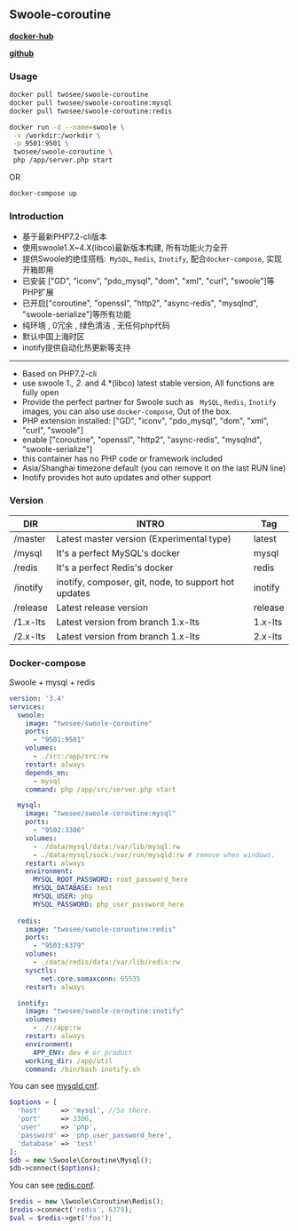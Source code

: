 ## Swoole-coroutine

[**docker-hub**](https://hub.docker.com/r/twosee/swoole-coroutine/) 

[**github**](https://github.com/twose/swoole-coroutine-docker)

### Usage

```Bash
docker pull twosee/swoole-coroutine
docker pull twosee/swoole-coroutine:mysql
docker pull twosee/swoole-coroutine:redis
```
```Bash
docker run -d --name=swoole \
 -v /workdir:/workdir \
 -p 9501:9501 \
 twosee/swoole-coroutine \
 php /app/server.php start
```
OR
```Bash
docker-compose up
```
### Introduction

- 基于最新PHP7.2-cli版本
- 使用swoole1.X~4.X(libco)最新版本构建, 所有功能火力全开
- 提供Swoole的绝佳搭档:` MySQL`, `Redis`, `Inotify`, 配合`docker-compose`, 实现开箱即用
- 已安装 ["GD", "iconv", "pdo_mysql", "dom", "xml", "curl", "swoole"]等PHP扩展
- 已开启["coroutine", "openssl", "http2", "async-redis", "mysqlnd", "swoole-serialize"]等所有功能
- 纯环境 , 0冗余 , 绿色清洁 , 无任何php代码
- 默认中国上海时区
- inotify提供自动化热更新等支持

---

- Based on PHP7.2-cli
- use swoole 1.*, 2.* and 4.*(libco) latest stable version, All functions are fully open
- Provide the perfect partner for Swoole such as ` MySQL`, `Redis`, `Inotify` images, you can also use `docker-compose`, Out of the box.
- PHP extension installed: ["GD", "iconv", "pdo_mysql", "dom", "xml", "curl", "swoole"]
- enable ["coroutine", "openssl", "http2", "async-redis", "mysqlnd", "swoole-serialize"]
- this container has no PHP code or framework included
- Asia/Shanghai timezone default (you can remove it on the last RUN line)
- Inotify provides hot auto updates and other support

### Version

| DIR      | INTRO                                                | Tag     |
| -------- | ---------------------------------------------------- | ------- |
| /master  | Latest master version (Experimental type)            | latest  |
| /mysql   | It's a perfect MySQL's docker                        | mysql   |
| /redis   | It's a perfect Redis's docker                        | redis   |
| /inotify | inotify, composer, git, node, to support hot updates | inotify |
| /release | Latest release version                               | release |
| /1.x-lts | Latest version from branch 1.x-lts                   | 1.x-lts |
| /2.x-lts | Latest version from branch 1.x-lts                   | 2.x-lts |

### Docker-compose

Swoole + mysql + redis

```yaml
version: '3.4'
services:
  swoole:
    image: "twosee/swoole-coroutine"
    ports:
      - "9501:9501"
    volumes:
      - ./src:/app/src:rw
    restart: always
    depends_on:
      - mysql
    command: php /app/src/server.php start

  mysql:
    image: "twosee/swoole-coroutine:mysql"
    ports:
      - "9502:3306"
    volumes:
      - ./data/mysql/data:/var/lib/mysql:rw
      - ./data/mysql/sock:/var/run/mysqld:rw # remove when windows.
    restart: always
    environment:
      MYSQL_ROOT_PASSWORD: root_password_here
      MYSQL_DATABASE: test
      MYSQL_USER: php
      MYSQL_PASSWORD: php_user_password_here
    
  redis:
    image: "twosee/swoole-coroutine:redis"
    ports:
      - "9503:6379"
    volumes:
      - ./data/redis/data:/var/lib/redis:rw
    sysctls:
        net.core.somaxconn: 65535
    restart: always

  inotify:
    image: "twosee/swoole-coroutine:inotify"
    volumes:
      - ./:/app:rw
    restart: always
    environment:
      APP_ENV: dev # or product
    working_dir: /app/util
    command: /bin/bash inotify.sh
```
You can see [mysqld.cnf](https://github.com/twose/swoole-coroutine-docker/tree/master/mysql).

```php
$options = [
  'host'     => 'mysql', //So there.
  'port'     => 3306,
  'user'     => 'php',
  'password' => 'php_user_password_here',
  'database' => 'test'
];
$db = new \Swoole\Coroutine\Mysql();
$db->connect($options);
```
You can see [redis.conf](https://github.com/twose/swoole-coroutine-docker/tree/master/redis).
```php
$redis = new \Swoole\Coroutine\Redis();
$redis->connect('redis', 6379);
$val = $redis->get('foo');
```

